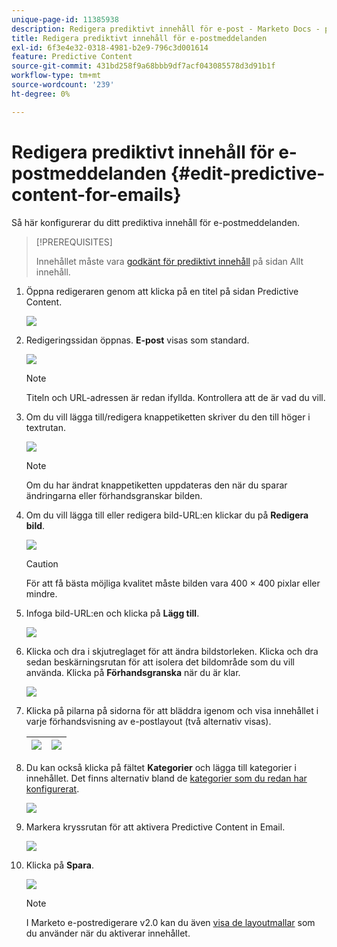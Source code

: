 ```yaml
---
unique-page-id: 11385938
description: Redigera prediktivt innehåll för e-post - Marketo Docs - produktdokumentation
title: Redigera prediktivt innehåll för e-postmeddelanden
exl-id: 6f3e4e32-0318-4981-b2e9-796c3d001614
feature: Predictive Content
source-git-commit: 431bd258f9a68bbb9df7acf043085578d3d91b1f
workflow-type: tm+mt
source-wordcount: '239'
ht-degree: 0%

---
```


# Redigera prediktivt innehåll för e-postmeddelanden {#edit-predictive-content-for-emails}

Så här konfigurerar du ditt prediktiva innehåll för e-postmeddelanden.

>[!PREREQUISITES]
>
>Innehållet måste vara [godkänt för prediktivt innehåll](/help/marketo/product-docs/predictive-content/working-with-all-content/approve-a-title-for-predictive-content.md) på sidan Allt innehåll.

1. Öppna redigeraren genom att klicka på en titel på sidan Predictive Content.

   ![](assets/image2017-10-3-9-3a30-3a25.png)

1. Redigeringssidan öppnas. **E-post** visas som standard.

   ![](assets/image2017-10-3-9-3a31-3a18.png)

   >[!NOTE]
   >
   >Titeln och URL-adressen är redan ifyllda. Kontrollera att de är vad du vill.

1. Om du vill lägga till/redigera knappetiketten skriver du den till höger i textrutan.

   ![](assets/image2017-10-3-9-3a32-3a18.png)

   >[!NOTE]
   >
   >Om du har ändrat knappetiketten uppdateras den när du sparar ändringarna eller förhandsgranskar bilden.

1. Om du vill lägga till eller redigera bild-URL:en klickar du på **Redigera bild**.

   ![](assets/image2017-10-3-9-3a33-3a11.png)

   >[!CAUTION]
   >
   >För att få bästa möjliga kvalitet måste bilden vara 400 × 400 pixlar eller mindre.

1. Infoga bild-URL:en och klicka på **Lägg till**.

   ![](assets/five.png)

1. Klicka och dra i skjutreglaget för att ändra bildstorleken. Klicka och dra sedan beskärningsrutan för att isolera det bildområde som du vill använda. Klicka på **Förhandsgranska** när du är klar.

   ![](assets/six.png)

1. Klicka på pilarna på sidorna för att bläddra igenom och visa innehållet i varje förhandsvisning av e-postlayout (två alternativ visas).

   | ![](assets/sevena.png) | ![](assets/sevenb.png) |
   |---|---|

1. Du kan också klicka på fältet **Kategorier** och lägga till kategorier i innehållet. Det finns alternativ bland de [kategorier som du redan har konfigurerat](/help/marketo/product-docs/predictive-content/getting-started/set-up-categories.md).

   ![](assets/eight.png)

1. Markera kryssrutan för att aktivera Predictive Content in Email.

   ![](assets/nine.png)

1. Klicka på **Spara**.

   ![](assets/save.png)

   >[!NOTE]
   >
   >I Marketo e-postredigerare v2.0 kan du även [visa de layoutmallar](/help/marketo/product-docs/predictive-content/enabling-predictive-content/enable-predictive-content-in-emails.md) som du använder när du aktiverar innehållet.
